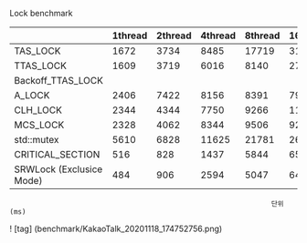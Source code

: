 

Lock benchmark


|                           |1thread|2thread|4thread|8thread|16thread|
|---------------------------|-------|-------|-------|-------|--------|
|TAS_LOCK                   |1672   |3734   |8485   |17719  |31266   |
|TTAS_LOCK                  |1609   |3719   |6016   |8140   |27703   |
|Backoff_TTAS_LOCK          |       |       |       |       |        |
|A_LOCK                     |2406   |7422   |8156   |8391   |7953    |
|CLH_LOCK                   |2344   |4344   |7750   |9266   |11938   |
|MCS_LOCK                   |2328   |4062   |8344   |9506   |9297    |
|std::mutex                 |5610   |6828   |11625  |21781  |26125   |
|CRITICAL_SECTION           |516    |828    |1437   |5844   |6500    |
|SRWLock (Exclusice Mode)   |484    |906    |2594   |5047   |6484    |

                                                                    단위 (ms)

!
[tag]
(benchmark/KakaoTalk_20201118_174752756.png)
